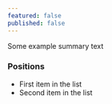 ```yaml
---
featured: false
published: false
---
```

Some example summary text

### Positions

* First item in the list
* Second item in the list
